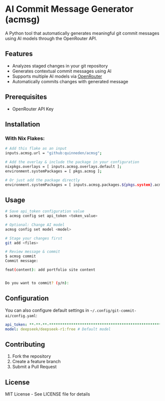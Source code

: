 # AI Commit Message Generator (acmsg)

A Python tool that automatically generates meaningful git commit messages using AI models through the OpenRouter API.

## Features

- Analyzes staged changes in your git repository
- Generates contextual commit messages using AI
- Supports multiple AI models via [OpenRouter](https://openrouter.ai)
- Automatically commits changes with generated message

## Prerequisites
- OpenRouter API Key

## Installation

### With Nix Flakes:
```bash
# Add this flake as an input
inputs.acmsg.url = "github:quinneden/acmsg";

# Add the overlay & include the package in your configuration
nixpkgs.overlays = [ inputs.acmsg.overlays.default ];
environment.systemPackages = [ pkgs.acmsg ];

# Or just add the package directly
environment.systemPackages = [ inputs.acmsg.packages.${pkgs.system}.acmsg ];
```

## Usage

```bash
# Save api_token configuration value
$ acmsg config set api_token <token_value>

# Optional: Change AI model
acmsg config set model <model>

# Stage your changes first
git add <files>

# Review message & commit
$ acmsg commit
Commit message:

feat(content): add portfolio site content


Do you want to commit? (y/n):
```

## Configuration

You can also configure default settings in `~/.config/git-commit-ai/config.yaml`:

```yaml
api_token: **-**-**-****************************************************************
model: deepseek/deepseek-r1:free # Default model
```

## Contributing

1. Fork the repository
2. Create a feature branch
3. Submit a Pull Request

## License

MIT License - See LICENSE file for details
